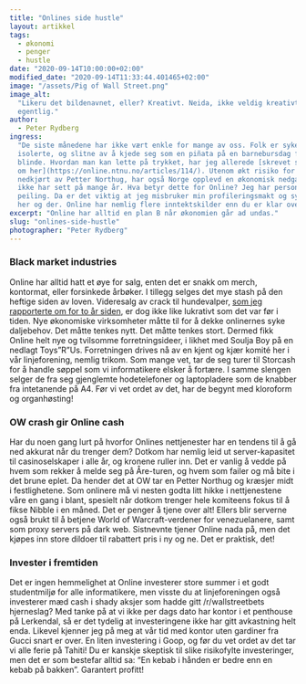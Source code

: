 ```yaml
---
title: "Onlines side hustle"
layout: artikkel
tags:
  - økonomi
  - penger
  - hustle
date: "2020-09-14T10:00:00+02:00"
modified_date: "2020-09-14T11:33:44.401465+02:00"
image: "/assets/Pig of Wall Street.png"
image_alt:
  "Likeru det bildenavnet, eller? Kreativt. Neida, ikke veldig kreativt
  egentlig."
author:
  - Peter Rydberg
ingress:
  "De siste månedene har ikke vært enkle for mange av oss. Folk er syke,
  isolerte, og slitne av å kjede seg som en piñata på en barnebursdag for
  blinde. Hvordan man kan lette på trykket, har jeg allerede [skrevet så stygt
  om her](https://online.ntnu.no/articles/114/). Utenom økt risiko for å bli
  nedkjørt av Petter Northug, har også Norge opplevd en økonomisk nedgang som vi
  ikke har sett på mange år. Hva betyr dette for Online? Jeg har personlig null
  peiling. Da er det viktig at jeg misbruker min profileringsmakt og synser litt
  her og der. Online har nemlig flere inntektskilder enn du er klar over!"
excerpt: "Online har alltid en plan B når økonomien går ad undas."
slug: "onlines-side-hustle"
photographer: "Peter Rydberg"
---
```


### Black market industries

Online har alltid hatt et øye for salg, enten det er snakk om merch, kontormat,
eller forsinkede årbøker. I tillegg selges det mye stash på den heftige siden av
loven. Videresalg av crack til hundevalper,
[som jeg rapporterte om for to år siden](https://online.ntnu.no/articles/75/),
er dog ikke like lukrativt som det var før i tiden. Nye økonomiske virksomheter
måtte til for å dekke onlinernes syke daljebehov. Det måtte tenkes nytt. Det
måtte tenkes stort. Dermed fikk Online helt nye og tvilsomme forretningsideer, i
likhet med Soulja Boy på en nedlagt Toys”R”Us. Forretningen drives nå av en
kjent og kjær komité her i vår linjeforening, nemlig trikom. Som mange vet, tar
de seg turer til Storcash for å handle søppel som vi informatikere elsker å
fortære. I samme slengen selger de fra seg gjenglemte hodetelefoner og
laptopladere som de knabber fra intetanende på A4. Før vi vet ordet av det, har
de begynt med kloroform og organhøsting!

### OW crash gir Online cash

Har du noen gang lurt på hvorfor Onlines nettjenester har en tendens til å gå
ned akkurat når du trenger dem? Dotkom har nemlig leid ut server-kapasitet til
casinoselskaper i alle år, og kronene ruller inn. Det er vanlig å vedde på hvem
som rekker å melde seg på Åre-turen, og hvem som failer og må bite i det brune
eplet. Da hender det at OW tar en Petter Northug og kræsjer midt i
festlighetene. Som onlinere må vi nesten godta litt hikke i nettjenestene våre
en gang i blant, spesielt når dotkom trenger hele komiteens fokus til å fikse
Nibble i en måned. Det er penger å tjene over alt! Ellers blir serverne også
brukt til å betjene World of Warcraft-verdener for venezuelanere, samt som proxy
servers på dark web. Sistnevnte tjener Online nada på, men det kjøpes inn store
dildoer til rabattert pris i ny og ne. Det er praktisk, det!

### Invester i fremtiden

Det er ingen hemmelighet at Online investerer store summer i et godt
studentmiljø for alle informatikere, men visste du at linjeforeningen også
investerer mæd cash i shady aksjer som hadde gitt /r/wallstreetbets hjerneslag?
Med tanke på at vi ikke per dags dato har kontor i et penthouse på Lerkendal, så
er det tydelig at investeringene ikke har gitt avkastning helt enda. Likevel
kjenner jeg på meg at vår tid med kontor uten gardiner fra Gucci snart er over.
En liten investering i Goop, og før du vet ordet av det tar vi alle ferie på
Tahiti! Du er kanskje skeptisk til slike risikofylte investeringer, men det er
som bestefar alltid sa: “En kebab i hånden er bedre enn en kebab på bakken”.
Garantert profitt!
